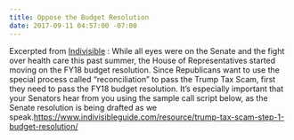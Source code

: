 ```yaml
---
title: Oppose the Budget Resolution
date: 2017-09-11 04:57:00 -07:00
---
```


Excerpted from [Indivisible](https://www.indivisibleguide.com/) :
While all eyes were on the Senate and the fight over health care this past summer, the House of Representatives started moving on the FY18 budget resolution. Since Republicans want to use the special process called “reconciliation” to pass the Trump Tax Scam, first they need to pass the FY18 budget resolution. It’s especially important that your Senators hear from you using the sample call script below, as the Senate resolution is being drafted as we speak.https://www.indivisibleguide.com/resource/trump-tax-scam-step-1-budget-resolution/